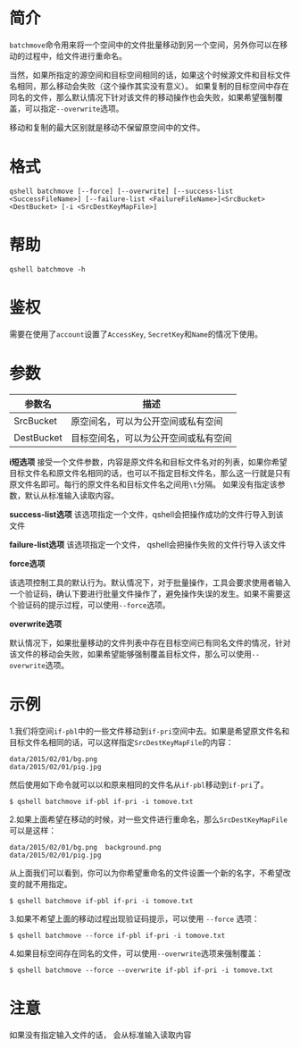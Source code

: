 # 简介

`batchmove`命令用来将一个空间中的文件批量移动到另一个空间，另外你可以在移动的过程中，给文件进行重命名。

当然，如果所指定的源空间和目标空间相同的话，如果这个时候源文件和目标文件名相同，那么移动会失败（这个操作其实没有意义）。
如果复制的目标空间中存在同名的文件，那么默认情况下针对该文件的移动操作也会失败，如果希望强制覆盖，可以指定`--overwrite`选项。

移动和复制的最大区别就是移动不保留原空间中的文件。

# 格式

```
qshell batchmove [--force] [--overwrite] [--success-list <SuccessFileName>] [--failure-list <FailureFileName>]<SrcBucket> <DestBucket> [-i <SrcDestKeyMapFile>]
```

# 帮助
```
qshell batchmove -h
```

# 鉴权

需要在使用了`account`设置了`AccessKey`, `SecretKey`和`Name`的情况下使用。

# 参数

|参数名|描述|
|---------|-----------|
|SrcBucket|原空间名，可以为公开空间或私有空间|
|DestBucket|目标空间名，可以为公开空间或私有空间|

**i短选项**
接受一个文件参数，内容是原文件名和目标文件名对的列表，如果你希望目标文件名和原文件名相同的话，也可以不指定目标文件名，那么这一行就是只有原文件名即可。每行的原文件名和目标文件名之间用`\t`分隔。 如果没有指定该参数，默认从标准输入读取内容。

**success-list选项**
该选项指定一个文件，qshell会把操作成功的文件行导入到该文件

**failure-list选项**
该选项指定一个文件， qshell会把操作失败的文件行导入该文件

**force选项**

该选项控制工具的默认行为。默认情况下，对于批量操作，工具会要求使用者输入一个验证码，确认下要进行批量文件操作了，避免操作失误的发生。如果不需要这个验证码的提示过程，可以使用`--force`选项。

**overwrite选项**

默认情况下，如果批量移动的文件列表中存在目标空间已有同名文件的情况，针对该文件的移动会失败，如果希望能够强制覆盖目标文件，那么可以使用`--overwrite`选项。

# 示例

1.我们将空间`if-pbl`中的一些文件移动到`if-pri`空间中去。如果是希望原文件名和目标文件名相同的话，可以这样指定`SrcDestKeyMapFile`的内容：

```
data/2015/02/01/bg.png
data/2015/02/01/pig.jpg
```

然后使用如下命令就可以以和原来相同的文件名从`if-pbl`移动到`if-pri`了。

```
$ qshell batchmove if-pbl if-pri -i tomove.txt
```


2.如果上面希望在移动的时候，对一些文件进行重命名，那么`SrcDestKeyMapFile`可以是这样：

```
data/2015/02/01/bg.png	background.png
data/2015/02/01/pig.jpg
```

从上面我们可以看到，你可以为你希望重命名的文件设置一个新的名字，不希望改变的就不用指定。

```
$ qshell batchmove if-pbl if-pri -i tomove.txt
```

3.如果不希望上面的移动过程出现验证码提示，可以使用 `--force` 选项：

```
$ qshell batchmove --force if-pbl if-pri -i tomove.txt
```

4.如果目标空间存在同名的文件，可以使用`--overwrite`选项来强制覆盖：

```
$ qshell batchmove --force --overwrite if-pbl if-pri -i tomove.txt
```

# 注意
如果没有指定输入文件的话， 会从标准输入读取内容
